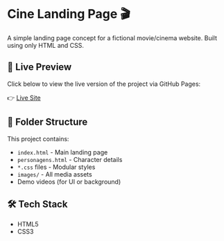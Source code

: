 # Cine Landing Page 🎬

A simple landing page concept for a fictional movie/cinema website. Built using only HTML and CSS.

## 🚀 Live Preview

Click below to view the live version of the project via GitHub Pages:

👉 [Live Site](https://regulusrk.github.io/cineflux/cine-landing-page-jjk0/)


## 📂 Folder Structure

This project contains:
- `index.html` - Main landing page
- `personagens.html` - Character details
- `*.css` files - Modular styles
- `images/` - All media assets
- Demo videos (for UI or background)

## 🛠️ Tech Stack

- HTML5
- CSS3


